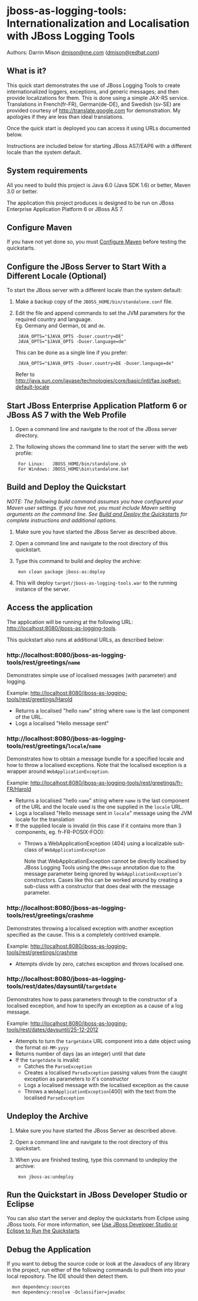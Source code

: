 jboss-as-logging-tools: Internationalization and Localisation with JBoss Logging Tools
======================

Authors: Darrin Mison dmison@me.com (dmison@redhat.com)

What is it?
------------

This quick start demonstrates the use of JBoss Logging Tools to create internationalized loggers, exceptions, and generic messages; and then provide localizations for them. This is done using a simple JAX-RS service. Translations in French(fr-FR), German(de-DE), and Swedish (sv-SE) are provided courtesy of <http://translate.google.com> for demonstration. My apologies if they are less than ideal translations.

Once the quick start is deployed you can access it using URLs documented below.

Instructions are included below for starting JBoss AS7/EAP6 with a different locale than the system default.


System requirements
-------------------

All you need to build this project is Java 6.0 (Java SDK 1.6) or better, Maven 3.0 or better.

The application this project produces is designed to be run on JBoss Enterprise Application Platform 6 or JBoss AS 7. 


Configure Maven
---------------

If you have not yet done so, you must [Configure Maven](../README.md/#mavenconfiguration) before testing the quickstarts.


Configure the JBoss Server to Start With a Different Locale (Optional)
---------------

To start the JBoss server with a different locale than the system default:

1. Make a backup copy of the `JBOSS_HOME/bin/standalone.conf` file.
2. Edit the file and append commands to set the JVM parameters for the required country and language.  
   Eg. Germany and German, `DE` and `de`.
    
        JAVA_OPTS="$JAVA_OPTS -Duser.country=DE"
        JAVA_OPTS="$JAVA_OPTS -Duser.language=de"
   This can be done as a single line if you prefer:

        JAVA_OPTS="$JAVA_OPTS -Duser.country=DE -Duser.language=de"   

   Refer to <http://java.sun.com/javase/technologies/core/basic/intl/faq.jsp#set-default-locale>
      

Start JBoss Enterprise Application Platform 6 or JBoss AS 7 with the Web Profile
-------------------------

1. Open a command line and navigate to the root of the JBoss server directory.
2. The following shows the command line to start the server with the web profile:

        For Linux:   JBOSS_HOME/bin/standalone.sh
        For Windows: JBOSS_HOME\bin\standalone.bat

 
Build and Deploy the Quickstart
-------------------------

_NOTE: The following build command assumes you have configured your Maven user settings. If you have not, you must include Maven setting arguments on the command line. See [Build and Deploy the Quickstarts](../README.md/#buildanddeploy) for complete instructions and additional options._


1. Make sure you have started the JBoss Server as described above.
2. Open a command line and navigate to the root directory of this quickstart.
3. Type this command to build and deploy the archive:

        mvn clean package jboss-as:deploy

4. This will deploy `target/jboss-as-logging-tools.war` to the running instance of the server.



Access the application 
---------------------

The application will be running at the following URL: <http://localhost:8080/jboss-as-logging-tools>. 

This quickstart also runs at additional URLs, as described below:

### http://localhost:8080/jboss-as-logging-tools/rest/greetings/`name`

Demonstrates simple use of localised messages (with parameter) and logging.

Example: <http://localhost:8080/jboss-as-logging-tools/rest/greetings/Harold>

* Returns a localised "hello `name`" string where `name` is the last component of the URL.
* Logs a localised "Hello message sent"

### http://localhost:8080/jboss-as-logging-tools/rest/greetings/`locale`/`name`

Demonstrates how to obtain a message bundle for a specified locale and how to throw a localised exceptions. Note that the localised exception is a wrapper around `WebApplicationException`.

Example: <http://localhost:8080/jboss-as-logging-tools/rest/greetings/fr-FR/Harold>
      
* Returns a localised "hello `name`" string where `name` is the last component of the URL and the locale used is the one supplied in the `locale` URL.
* Logs a localised "Hello message sent in `locale`" message using the JVM locale for the translation
* If the supplied locale is invalid (in this case if it contains more than 3 components, eg. fr-FR-POSIX-FOO):
    * Throws a WebApplicationException (404) using a localizable sub-class of `WebApplicationException` 
   
      Note that WebApplicationException cannot be directly localised by JBoss Logging Tools using the `@Message` annotation due to the message parameter being ignored by `WebApplicationException`'s constructors. Cases like this can be worked around by creating a sub-class with a constructor that does deal with the message parameter.
   
### http://localhost:8080/jboss-as-logging-tools/rest/greetings/crashme
   
Demonstrates throwing a localised exception with another exception specified as the cause.  This is a completely contrived example.
   
Example: <http://localhost:8080/jboss-as-logging-tools/rest/greetings/crashme>
   
* Attempts divide by zero, catches exception and throws localised one.
   
### http://localhost:8080/jboss-as-logging-tools/rest/dates/daysuntil/`targetdate`

Demonstrates how to pass parameters through to the constructor of a localised exception, and how to specify an exception as a cause of a log message.

Example: <http://localhost:8080/jboss-as-logging-tools/rest/dates/daysuntil/25-12-2012>
   
* Attempts to turn the `targetdate` URL component into a date object using the format `dd-MM-yyyy`
* Returns number of days (as an integer) until that date
* If the `targetdate` is invalid:
    * Catches the `ParseException`
    * Creates a localised `ParseException` passing values from the caught exception as parameters to it's constructor
    * Logs a localised message with the localised exception as the cause
    * Throws a `WebApplicationException`(400) with the text from the localised `ParseException`


Undeploy the Archive
--------------------

1. Make sure you have started the JBoss Server as described above.
2. Open a command line and navigate to the root directory of this quickstart.
3. When you are finished testing, type this command to undeploy the archive:

        mvn jboss-as:undeploy

Run the Quickstart in JBoss Developer Studio or Eclipse
-------------------------------------
You can also start the server and deploy the quickstarts from Eclipse using JBoss tools. For more information, see [Use JBoss Developer Studio or Eclipse to Run the Quickstarts](../README.md/#useeclipse) 


Debug the Application
------------------------------------

If you want to debug the source code or look at the Javadocs of any library in the project, run either of the following commands to pull them into your local repository. The IDE should then detect them.

      mvn dependency:sources
      mvn dependency:resolve -Dclassifier=javadoc



